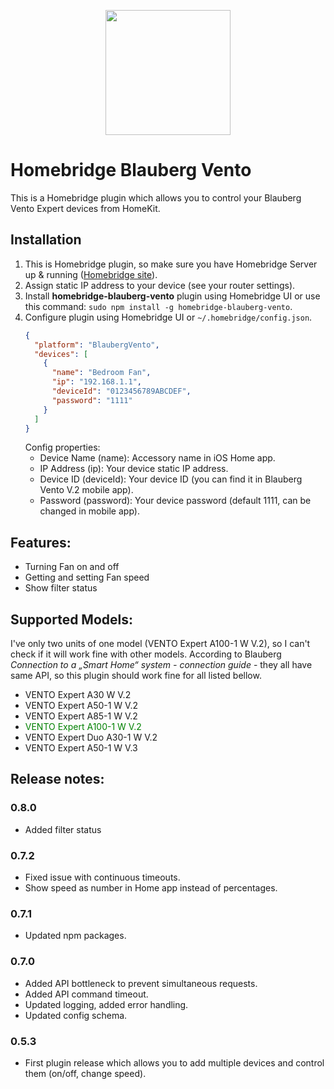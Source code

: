 <p align="center"><img src="https://blaubergventilatoren.de/assets/9f5a0cb2/images/blauberg.svg" width="200"></p>

# Homebridge Blauberg Vento

This is a Homebridge plugin which allows you to control your Blauberg Vento Expert devices from HomeKit.


## Installation

1. This is Homebridge plugin, so make sure you have Homebridge Server up & running ([Homebridge site](https://homebridge.io)).
2. Assign static IP address to your device (see your router settings).
3. Install **homebridge-blauberg-vento** plugin using Homebridge UI or use this command: `sudo npm install -g homebridge-blauberg-vento`.
4. Configure plugin using Homebridge UI or `~/.homebridge/config.json`.
    ```json
    {
      "platform": "BlaubergVento",
      "devices": [
        {
          "name": "Bedroom Fan",
          "ip": "192.168.1.1",
          "deviceId": "0123456789ABCDEF",
          "password": "1111"
        }
      ]
    }
    ```
   Config properties:
   - Device Name (name): Accessory name in iOS Home app.
   - IP Address (ip): Your device static IP address.
   - Device ID (deviceId): Your device ID (you can find it in Blauberg Vento V.2 mobile app).
   - Password (password): Your device password (default 1111, can be changed in mobile app).

## Features:

- Turning Fan on and off
- Getting and setting Fan speed
- Show filter status

## Supported Models:

I've only two units of one model (VENTO Expert A100-1 W V.2), so I can't check if it will work fine with other models.
According to Blauberg _Connection to a „Smart Home“ system - connection guide_ - they all have same API, so this plugin should work fine for all listed bellow.

- VENTO Expert A30 W V.2
- VENTO Expert A50-1 W V.2
- VENTO Expert A85-1 W V.2
- <span style="color:green">VENTO Expert A100-1 W V.2</span>
- VENTO Expert Duo A30-1 W V.2
- VENTO Expert A50-1 W V.3

## Release notes:

### 0.8.0
- Added filter status

### 0.7.2
- Fixed issue with continuous timeouts.
- Show speed as number in Home app instead of percentages.

### 0.7.1
- Updated npm packages.

### 0.7.0
- Added API bottleneck to prevent simultaneous requests.
- Added API command timeout.
- Updated logging, added error handling.
- Updated config schema.

### 0.5.3
- First plugin release which allows you to add multiple devices and control them (on/off, change speed).